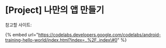 # \[Project\] 나만의 앱 만들기

참고할 사이트: 

{% embed url="https://codelabs.developers.google.com/codelabs/android-training-hello-world/index.html?index=..%2F..index\#0" %}



